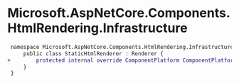 # Microsoft.AspNetCore.Components.HtmlRendering.Infrastructure

``` diff
 namespace Microsoft.AspNetCore.Components.HtmlRendering.Infrastructure {
     public class StaticHtmlRenderer : Renderer {
+        protected internal override ComponentPlatform ComponentPlatform { get; }
     }
 }
```

